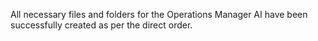 All necessary files and folders for the Operations Manager AI have been successfully created as per the direct order.